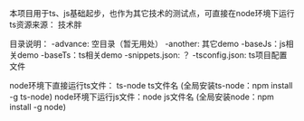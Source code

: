 本项目用于ts、js基础起步，也作为其它技术的测试点，可直接在node环境下运行
ts资源来源： 技术胖

目录说明：
    -advance: 空目录（暂无用处）
    -another: 其它demo
    -baseJs：js相关demo
    -baseTs：ts相关demo
    -snippets.json: ？
    -tsconfig.json: ts项目配置文件


node环境下直接运行ts文件： ts-node ts文件名 (全局安装ts-node：npm install -g ts-node)
node环境下运行js文件：node js文件名 (全局安装node：npm install -g node)
